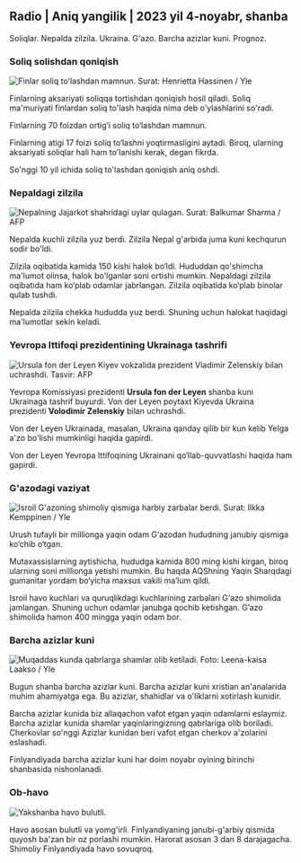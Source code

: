## Radio \| Aniq yangilik \| 2023 yil 4-noyabr, shanba

Soliqlar. Nepalda zilzila. Ukraina. G'azo. Barcha azizlar kuni. Prognoz.

### Soliq solishdan qoniqish

![Finlar soliq toʻlashdan mamnun. Surat: Henrietta Hassinen / Yle](https://images.cdn.yle.fi/image/upload/c_crop,h_3061,w_5443,x_0,y_226/ar_1.777777777777777,c_fill,g_faces/610h,q_auto:eco/f_auto/fl_lossy/v1692510416/39-115736664dc9b0569c81)

Finlarning aksariyati soliqqa tortishdan qoniqish hosil qiladi. Soliq ma'muriyati finlardan soliq to'lash haqida nima deb o'ylashlarini so'radi.

Finlarning 70 foizdan ortig‘i soliq to‘lashdan mamnun.

Finlarning atigi 17 foizi soliq to‘lashni yoqtirmasligini aytadi. Biroq, ularning aksariyati soliqlar hali ham to'lanishi kerak, degan fikrda.

So'nggi 10 yil ichida soliq to'lashdan qoniqish aniq oshdi.

### Nepaldagi zilzila

![Nepalning Jajarkot shahridagi uylar qulagan. Surat: Balkumar Sharma / AFP](https://images.cdn.yle.fi/image/upload/c_crop,h_1350,w_2400,x_0,y_51/ar_1.777777777777777,c_fill,g_faces,h_pr_610/d.q_auto:eco/f_auto/fl_lossy/v1699091137/39-1195827654612690580a)

Nepalda kuchli zilzila yuz berdi. Zilzila Nepal g'arbida juma kuni kechqurun sodir bo'ldi.

Zilzila oqibatida kamida 150 kishi halok bo‘ldi. Hududdan qo'shimcha ma'lumot olinsa, halok bo'lganlar soni ortishi mumkin. Nepaldagi zilzila oqibatida ham ko‘plab odamlar jabrlangan. Zilzila oqibatida ko‘plab binolar qulab tushdi.

Nepalda zilzila chekka hududda yuz berdi. Shuning uchun halokat haqidagi ma'lumotlar sekin keladi.

### Yevropa Ittifoqi prezidentining Ukrainaga tashrifi

![Ursula fon der Leyen Kiyev vokzalida prezident Vladimir Zelenskiy bilan uchrashdi. Tasvir: AFP](https://images.cdn.yle.fi/image/upload/c_crop,h_1687,w_3000,x_0,y_305/ar_1.7777777777777777,c_fill,g_faces,h_675,w_120/d_pr./f_auto/fl_lossy/v1699098434/39-119583265462e51258c1)

Yevropa Komissiyasi prezidenti **Ursula fon der Leyen** shanba kuni Ukrainaga tashrif buyurdi. Von der Leyen poytaxt Kiyevda Ukraina prezidenti **Volodimir Zelenskiy** bilan uchrashdi.

Von der Leyen Ukrainada, masalan, Ukraina qanday qilib bir kun kelib YeIga a'zo bo'lishi mumkinligi haqida gapirdi.

Von der Leyen Yevropa Ittifoqining Ukrainani qo‘llab-quvvatlashi haqida ham gapirdi.

### G'azodagi vaziyat

![Isroil G'azoning shimoliy qismiga harbiy zarbalar berdi. Surat: Ilkka Kemppinen / Yle](https://images.cdn.yle.fi/image/upload/c_crop,h_1121,w_1994,x_5,y_0/ar_1.777777777777777,c_fill,g_faces,h_1210,h_620/q_auto:eco/f_auto/fl_lossy/v1699023208/39-1195711654506b2bc2d4)

Urush tufayli bir millionga yaqin odam G‘azodan hududning janubiy qismiga ko‘chib o‘tgan.

Mutaxassislarning aytishicha, hududga kamida 800 ming kishi kirgan, biroq ularning soni millionga yetishi mumkin. Bu haqda AQShning Yaqin Sharqdagi gumanitar yordam bo‘yicha maxsus vakili ma’lum qildi.

Isroil havo kuchlari va quruqlikdagi kuchlarining zarbalari G‘azo shimolida jamlangan. Shuning uchun odamlar janubga qochib ketishgan. G’azo shimolida hamon 400 mingga yaqin odam bor.

### Barcha azizlar kuni

![Muqaddas kunda qabrlarga shamlar olib ketiladi. Foto: Leena-kaisa Laakso / Yle](https://images.cdn.yle.fi/image/upload/c_crop,h_2268,w_4032,x_0,y_435/ar_1.777777777777777,c_fill,g_faces/610h,0/q_auto:eco/f_auto/fl_lossy/v1699101771/39-119586665463c1d71d1c)

Bugun shanba barcha azizlar kuni. Barcha azizlar kuni xristian an'analarida muhim ahamiyatga ega. Bu azizlar, shahidlar va o'liklarni xotirlash kunidir.

Barcha azizlar kunida biz allaqachon vafot etgan yaqin odamlarni eslaymiz. Barcha azizlar kunida shamlar yaqinlaringizning qabrlariga olib boriladi. Cherkovlar so'nggi Azizlar kunidan beri vafot etgan cherkov a'zolarini eslashadi.

Finlyandiyada barcha azizlar kuni har doim noyabr oyining birinchi shanbasida nishonlanadi.

### Ob-havo

![Yakshanba havo bulutli.](https://images.cdn.yle.fi/image/upload/c_crop,h_1080,w_1919,x_0,y_0/ar_1.777777777777777,c_fill,g_faces,w_pr_610.//q_auto:eco/f_auto/fl_lossy/v1699111715/39-1195891654662ff4432c)

Havo asosan bulutli va yomg'irli. Finlyandiyaning janubi-g'arbiy qismida quyosh ba'zan bir oz porlashi mumkin. Harorat asosan 3 dan 8 darajagacha. Shimoliy Finlyandiyada havo sovuqroq.